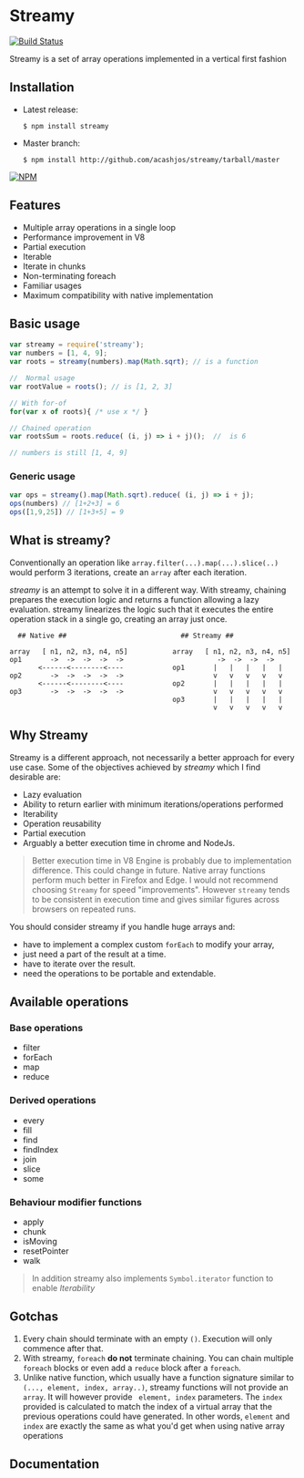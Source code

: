 # Streamy

[![Build Status](https://travis-ci.org/acashjos/streamy.svg?branch=master)](https://travis-ci.org/acashjos/streamy)

Streamy is a set of array operations implemented in a vertical first fashion

## Installation

  - Latest release:

        $ npm install streamy

  - Master branch:

        $ npm install http://github.com/acashjos/streamy/tarball/master

[![NPM](https://nodei.co/npm/streamy.png?downloads=true&stars=true)](https://nodei.co/npm/streamy/)

## Features

  - Multiple array operations in a single loop
  - Performance improvement in V8
  - Partial execution
  - Iterable
  - Iterate in chunks
  - Non-terminating foreach
  - Familiar usages
  - Maximum compatibility with native implementation
  
## Basic usage
```js
var streamy = require('streamy');
var numbers = [1, 4, 9];
var roots = streamy(numbers).map(Math.sqrt); // is a function

//  Normal usage
var rootValue = roots(); // is [1, 2, 3]

// With for-of
for(var x of roots){ /* use x */ }

// Chained operation
var rootsSum = roots.reduce( (i, j) => i + j)();  //  is 6

// numbers is still [1, 4, 9]
```

### Generic usage
```js
var ops = streamy().map(Math.sqrt).reduce( (i, j) => i + j);
ops(numbers) // [1+2+3] = 6
ops([1,9,25]) // [1+3+5] = 9
```

## What is streamy?
Conventionally an operation like `array.filter(...).map(...).slice(..)` would perform 3 iterations, create an `array` after each iteration.

*streamy* is an attempt to solve it in a different way. With streamy, chaining prepares the execution logic and returns a function allowing a lazy evaluation. streamy linearizes the logic such that it executes the entire operation stack in a single go, creating an array just once. 
```
  ## Native ##                            ## Streamy ##

array   [ n1, n2, n3, n4, n5]           array   [ n1, n2, n3, n4, n5]
op1       ->  ->  ->  ->  ->                       ->  ->  ->  -> 
       <------<--------<----            op1       |   |   |   |   |
op2       ->  ->  ->  ->  ->                      v   v   v   v   v
       <------<--------<----            op2       |   |   |   |   |
op3       ->  ->  ->  ->  ->                      v   v   v   v   v
                                        op3       |   |   |   |   |
                                                  v   v   v   v   v
```
## Why Streamy
Streamy is a different approach, not necessarily a better approach for every use case. Some of the objectives achieved by *streamy* which I find desirable are:
- Lazy evaluation
- Ability to return earlier with minimum iterations/operations performed
- Iterability
- Operation reusability
- Partial execution
- Arguably a better execution time in chrome and NodeJs.
> Better execution time in V8 Engine is probably due to implementation difference. This could change in future. Native array functions perform much better in Firefox and Edge. I would not recommend choosing `Streamy` for speed "improvements". However `streamy` tends to be consistent in execution time and gives similar figures across browsers on repeated runs.

You should consider streamy if you handle huge arrays and:
- have to implement a complex custom `forEach` to modify your array,
- just need a part of the result at a time.
- have to iterate over the result.
- need the operations to be portable and extendable.

## Available operations
### Base operations
- filter
- forEach
- map
- reduce

### Derived operations
- every
- fill
- find
- findIndex
- join
- slice
- some

### Behaviour modifier functions
- apply
- chunk
- isMoving
- resetPointer
- walk

> In addition streamy also implements `Symbol.iterator` function to enable *Iterability*
## Gotchas
1) Every chain should terminate with an empty `()`. Execution will only commence after that.
2) With streamy, `foreach` **do not** terminate chaining. You can chain multiple `foreach` blocks or even add a `reduce` block after a `foreach`.
3) Unlike native function, which usually have a function signature similar to `(..., element, index, array..)`, streamy functions will not provide an `array`. It will however provide ` element, index` parameters. The `index` provided is calculated to match the index of a virtual array that the previous operations could have generated. In other words, `element` and `index` are exactly the same as what you'd get when using native array operations

## Documentation

